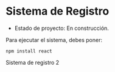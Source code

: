 <h1> Sistema de Registro </h1>

- Estado de proyecto: En construcción.

Para ejecutar el sistema, debes poner:

```npm install react```

Sistema de registro 2


